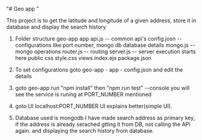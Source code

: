 "# Geo app " 

This project is to get the latitude and longitude of a given address, store it in database and display the search history

1. Folder structure 
	geo-app
		app
			api.js   -- common api's
			config.josn -- configurations like port number, mongo db database details
			mongo.js  -- mongo operations
			router.js -- routing 
			server.js -- server execution starts here
		public
			css
				style.css 
		views
			index.ejs
		package.json


2.	To set configurations
	goto geo-app - app - config.json and edit the details

3.	goto geo-app 
	run "npm install"
	then "npm run test" --console you will see the service is runing at PORT_NUMBER mentioned

4.	goto UI localhost:PORT_NUMBER UI explains better(simple UI).

5. Database used is mongodb
	I have made search address as primary key, if the address is already serached gtting it from DB, not calling the API again.
	and displaying the search history from database.

  